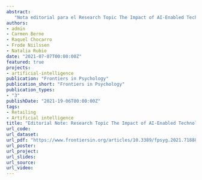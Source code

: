 ```yaml
---
abstract: 
   "Nota editorial para el Research Topic The Impact of AI-Enabled Technologies in E-commerce and Omnichannel Retailing."
authors:
- admin
- Carmen Berne
- Raquel Chocarro
- Frode Niilssen
- Natalia Rubio
date: "2021-07-07T00:00:00Z"
featured: true
projects:
- artificial-intelligence
publication: "Frontiers in Psychology"
publication_short: "Frontiers in Psychology"
publication_types:
- "3"
publishDate: "2021-19-06T00:00:00Z"
tags:
- Retailing
- Artificial intelligence
title: "Editorial Note: Research Topic The Impact of AI-Enabled Technologies in E-commerce and Omnichannel Retailing."
url_code: 
url_dataset: 
url_pdf: "https://www.frontiersin.org/articles/10.3389/fpsyg.2021.718885/full"
url_poster: 
url_project: 
url_slides: 
url_source: 
url_video: 
---
```




